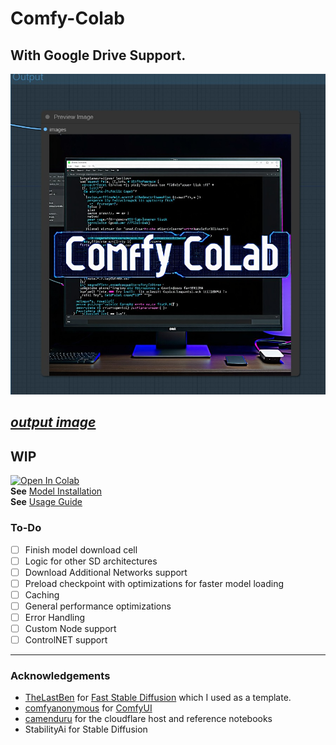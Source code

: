 Comfy-Colab
===
With Google Drive Support.
-----------
![ComfyColab](/assets/comfyColab.png)

<a href="https://github.com/cosmicoxytocin/ComfyUI-Colab/blob/main/assets/ComfyUI_temp_dmcbl_00001_.png"><i>output image</i></a>
---
## **WIP**
[![Open In Colab](https://colab.research.google.com/assets/colab-badge.svg)](https://colab.research.google.com/github/cosmicoxytocin/ComfyUI-Colab/blob/main/ComfyColab_DEV.ipynb)<br>
**See** [Model Installation](https://github.com/cosmicoxytocin/ComfyUI-Colab/blob/main/docs/install_models_sd3.md)<br>
**See** [Usage Guide](docs/usage_guide.md)


### To-Do
* [ ] Finish model download cell
* [ ] Logic for other SD architectures
* [ ] Download Additional Networks support
* [ ] Preload checkpoint with optimizations for faster model loading
* [ ] Caching
* [ ] General performance optimizations
* [ ] Error Handling
* [ ] Custom Node support
* [ ] ControlNET support

---
### Acknowledgements
* [TheLastBen](https://github.com/TheLastBen) for  [Fast Stable Diffusion](https://github.com/TheLastBen/fast-stable-diffusion) which I used as a template.
* [comfyanonymous](https://github.com/comfyanonymous) for [ComfyUI](https://github.com/comfyanonymous/ComfyUI)
* [camenduru](https://github.com/camenduru) for the cloudflare host and reference notebooks
* StabilityAi for Stable Diffusion
